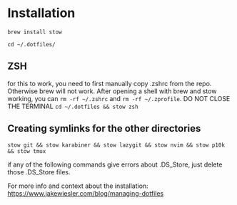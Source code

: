# Installation

`brew install stow`

`cd ~/.dotfiles/`

## ZSH

for this to work, you need to first manually copy .zshrc from the repo.
Otherwise brew will not work. After opening a shell with brew and stow
working, you can `rm -rf ~/.zshrc` and `rm -rf ~/.zprofile`.
DO NOT CLOSE THE TERMINAL
`cd ~/.dotfiles && stow zsh`

## Creating symlinks for the other directories

`stow git && stow karabiner && stow lazygit && stow nvim && stow p10k && stow tmux`

if any of the following commands give errors about .DS_Store, just delete
those .DS_Store files.

For more info and context about the installation:
https://www.jakewiesler.com/blog/managing-dotfiles
